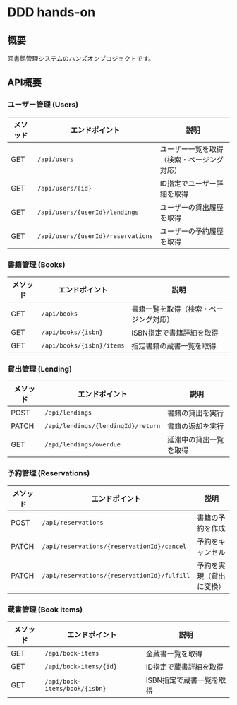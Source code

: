 # DDD hands-on
## 概要

図書館管理システムのハンズオンプロジェクトです。

## API概要

### ユーザー管理 (Users)

| メソッド | エンドポイント | 説明 |
|---------|---------------|------|
| GET | `/api/users` | ユーザー一覧を取得（検索・ページング対応） |
| GET | `/api/users/{id}` | ID指定でユーザー詳細を取得 |
| GET | `/api/users/{userId}/lendings` | ユーザーの貸出履歴を取得 |
| GET | `/api/users/{userId}/reservations` | ユーザーの予約履歴を取得 |

### 書籍管理 (Books)

| メソッド | エンドポイント | 説明 |
|---------|---------------|------|
| GET | `/api/books` | 書籍一覧を取得（検索・ページング対応） |
| GET | `/api/books/{isbn}` | ISBN指定で書籍詳細を取得 |
| GET | `/api/books/{isbn}/items` | 指定書籍の蔵書一覧を取得 |

### 貸出管理 (Lending)

| メソッド | エンドポイント | 説明 |
|---------|---------------|------|
| POST | `/api/lendings` | 書籍の貸出を実行 |
| PATCH | `/api/lendings/{lendingId}/return` | 書籍の返却を実行 |
| GET | `/api/lendings/overdue` | 延滞中の貸出一覧を取得 |

### 予約管理 (Reservations)

| メソッド | エンドポイント | 説明 |
|---------|---------------|------|
| POST | `/api/reservations` | 書籍の予約を作成 |
| PATCH | `/api/reservations/{reservationId}/cancel` | 予約をキャンセル |
| PATCH | `/api/reservations/{reservationId}/fulfill` | 予約を実現（貸出に変換） |

### 蔵書管理 (Book Items)

| メソッド | エンドポイント | 説明 |
|---------|---------------|------|
| GET | `/api/book-items` | 全蔵書一覧を取得 |
| GET | `/api/book-items/{id}` | ID指定で蔵書詳細を取得 |
| GET | `/api/book-items/book/{isbn}` | ISBN指定で蔵書一覧を取得 |
